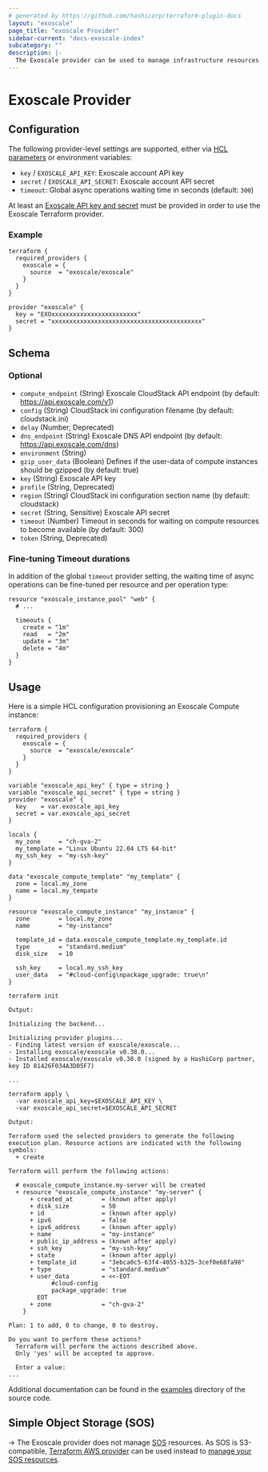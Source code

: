 ```yaml
---
# generated by https://github.com/hashicorp/terraform-plugin-docs
layout: "exoscale"
page_title: "exoscale Provider"
sidebar-current: "docs-exoscale-index"
subcategory: ""
description: |-
  The Exoscale provider can be used to manage infrastructure resources running on Exoscale.
---
```


# Exoscale Provider



## Configuration

The following provider-level settings are supported, either via [HCL
parameters][tf-doc-provider] or environment variables:

* `key` / `EXOSCALE_API_KEY`: Exoscale account API key
* `secret` / `EXOSCALE_API_SECRET`: Exoscale account API secret
* `timeout`: Global async operations waiting time in seconds (default: `300`)

At least an [Exoscale API key and secret][exo-iam] must be provided in order to
use the Exoscale Terraform provider.


### Example

```hcl
terraform {
  required_providers {
    exoscale = {
      source  = "exoscale/exoscale"
    }
  }
}

provider "exoscale" {
  key = "EXOxxxxxxxxxxxxxxxxxxxxxxxx"
  secret = "xxxxxxxxxxxxxxxxxxxxxxxxxxxxxxxxxxxxxxxxxx"
}
```

<!-- schema generated by tfplugindocs -->
## Schema

### Optional

- `compute_endpoint` (String) Exoscale CloudStack API endpoint (by default: https://api.exoscale.com/v1)
- `config` (String) CloudStack ini configuration filename (by default: cloudstack.ini)
- `delay` (Number, Deprecated)
- `dns_endpoint` (String) Exoscale DNS API endpoint (by default: https://api.exoscale.com/dns)
- `environment` (String)
- `gzip_user_data` (Boolean) Defines if the user-data of compute instances should be gzipped (by default: true)
- `key` (String) Exoscale API key
- `profile` (String, Deprecated)
- `region` (String) CloudStack ini configuration section name (by default: cloudstack)
- `secret` (String, Sensitive) Exoscale API secret
- `timeout` (Number) Timeout in seconds for waiting on compute resources to become available (by default: 300)
- `token` (String, Deprecated)

### Fine-tuning Timeout durations

In addition of the global `timeout` provider setting, the waiting time of async
operations can be fine-tuned per resource and per operation type:

```hcl
resource "exoscale_instance_pool" "web" {
  # ...

  timeouts {
    create = "1m"
    read   = "2m"
    update = "3m"
    delete = "4m"
  }
}
```


## Usage

Here is a simple HCL configuration provisioning an Exoscale Compute instance:

```hcl
terraform {
  required_providers {
    exoscale = {
      source  = "exoscale/exoscale"
    }
  }
}

variable "exoscale_api_key" { type = string }
variable "exoscale_api_secret" { type = string }
provider "exoscale" {
  key    = var.exoscale_api_key
  secret = var.exoscale_api_secret
}

locals {
  my_zone     = "ch-gva-2"
  my_template = "Linux Ubuntu 22.04 LTS 64-bit"
  my_ssh_key  = "my-ssh-key"
}

data "exoscale_compute_template" "my_template" {
  zone = local.my_zone
  name = local.my_tempate
}

resource "exoscale_compute_instance" "my_instance" {
  zone        = local.my_zone
  name        = "my-instance"

  template_id = data.exoscale_compute_template.my_template.id
  type        = "standard.medium"
  disk_size   = 10

  ssh_key     = local.my_ssh_key
  user_data   = "#cloud-config\npackage_upgrade: true\n"
}
```

```console
terraform init

Output:

Initializing the backend...

Initializing provider plugins...
- Finding latest version of exoscale/exoscale...
- Installing exoscale/exoscale v0.38.0...
- Installed exoscale/exoscale v0.38.0 (signed by a HashiCorp partner, key ID 81426F034A3D05F7)

...

terraform apply \
  -var exoscale_api_key=$EXOSCALE_API_KEY \
  -var exoscale_api_secret=$EXOSCALE_API_SECRET

Output:

Terraform used the selected providers to generate the following execution plan. Resource actions are indicated with the following symbols:
  + create

Terraform will perform the following actions:

  # exoscale_compute_instance.my-server will be created
  + resource "exoscale_compute_instance" "my-server" {
      + created_at        = (known after apply)
      + disk_size         = 50
      + id                = (known after apply)
      + ipv6              = false
      + ipv6_address      = (known after apply)
      + name              = "my-instance"
      + public_ip_address = (known after apply)
      + ssh_key           = "my-ssh-key"
      + state             = (known after apply)
      + template_id       = "3ebca0c5-63f4-4055-b325-3cef0e68fa98"
      + type              = "standard.medium"
      + user_data         = <<-EOT
            #cloud-config
            package_upgrade: true
        EOT
      + zone              = "ch-gva-2"
    }

Plan: 1 to add, 0 to change, 0 to destroy.

Do you want to perform these actions?
  Terraform will perform the actions described above.
  Only 'yes' will be accepted to approve.

  Enter a value:
...
```

Additional documentation can be found in the [examples][tf-exo-gh-examples]
directory of the source code.

## Simple Object Storage (SOS)

-> The Exoscale provider does not manage [SOS][exo-sos] resources. As SOS is
S3-compatible, [Terraform AWS provider][tf-provider-aws] can be used instead to
[manage your SOS resources][exo-sos-terraform].

[exo-iam]: https://community.exoscale.com/documentation/iam/quick-start/
[tf-doc-provider]: https://www.terraform.io/docs/configuration/providers.html
[tf-exo-gh-examples]: https://github.com/exoscale/terraform-provider-exoscale/tree/master/examples
[tf-provider-aws]: https://registry.terraform.io/providers/hashicorp/aws/latest/docs
[exo-sos]: https://community.exoscale.com/documentation/storage
[exo-sos-terraform]: https://community.exoscale.com/documentation/storage/terraform/
